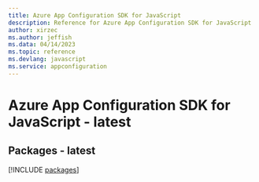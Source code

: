 ```yaml
---
title: Azure App Configuration SDK for JavaScript
description: Reference for Azure App Configuration SDK for JavaScript
author: xirzec
ms.author: jeffish
ms.data: 04/14/2023
ms.topic: reference
ms.devlang: javascript
ms.service: appconfiguration
---
```

# Azure App Configuration SDK for JavaScript - latest
## Packages - latest
[!INCLUDE [packages](app-configuration-index.md)]